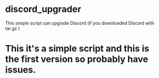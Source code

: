 # discord_upgrader
This simple script can upgrade Discord (if you downloaded Discord with tar.gz )

# This it's a simple script and this is the first version so probably have issues.
